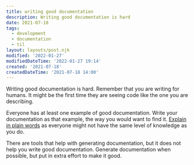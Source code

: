 ```yaml
---
title: writing good documentation
description: Writing good documentation is hard
date: 2021-07-18
tags:
  - development
  - documentation
  - til
layout: layouts/post.njk
modified: '2022-01-27'
modifiedDateTime: '2022-01-27 19:14'
created: '2021-07-18'
createdDateTime: '2021-07-18 14:00'
---
```


Writing good documentation is hard. Remember that you are writing for humans. It might be the first time they are seeing code like the one you are describing.

Everyone has at least one example of good documentation. Write your documentation as that example, the way you would want to find it. [Explain in plain words](/posts/explain-in-plain-words) as everyone might not have the same level of knowledge as you do.

There are tools that help with generating documentation, but it does not help you write good documentation. Generate documentation when possible, but put in extra effort to make it good.
